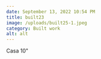 ```yaml
---
date: September 13, 2022 10:54 PM
title: built23
image: /uploads/built25-1.jpeg
category: Built work
alt: alt
---
```

Casa 10"